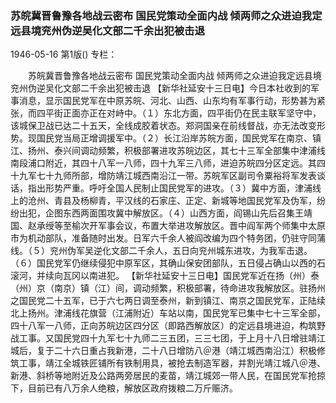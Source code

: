 ### 苏皖冀晋鲁豫各地战云密布  国民党策动全面内战  倾两师之众进迫我定远县境兖州伪逆吴化文部二千余出犯被击退

1946-05-16
第1版()
专栏：

　　苏皖冀晋鲁豫各地战云密布
    国民党策动全面内战
    倾两师之众进迫我定远县境兖州伪逆吴化文部二千余出犯被击退
    【新华社延安十三日电】今日本社收到的军事消息，显示国民党军在中原苏皖、河北、山西、山东均有军事行动，形势甚为紧张，而四平街正面亦正在对峙中。（１）东北方面，四平街仍在民主联军坚守中，该城保卫战已达二十五天，全线成胶着状态。郑洞国亲在前线督战，亦无法改变形势。现国民党当局正增调援军中。（２）长江沿岸苏皖方面，国民党军在南京、镇江、扬州、泰兴间调动频繁，积极部署进攻苏皖边区，其七十三军全部集中津浦线南段浦口附近，其四十八军一八师，四十九军三八师，进迫苏皖四分区定远。其四十九军七十九师所部，增防靖江城西南沿江一带。苏皖军区副司令粟裕将军发表谈话，指出形势严重。呼吁全国人民制止国民党军的进攻。（３）冀中方面，津浦线上的沧州、青县及杨柳青，平汉线的石家庄、正定、新城等地国民党军及伪军，纷纷出犯，企图东西两面围攻冀中解放区。（４）山西方面，阎锡山先后召集王靖国、赵承绶等至榆次开军事会议，布置大举进攻解放区。晋中阎军两个师集中太原市为机动部队，准备随时出发。日军六千余人被阎改编为四个特务团，仍驻守同蒲线。（５）兖州伪军吴逆化文部二千余人，五日向兖州城东进攻，为我军击退。（６）国民党军仍继续侵犯中原军区，其确山保安团部队，五日侵占确山以西的石滚河，并续向瓦冈以南进犯。
    【新华社延安十三日电】国民党军近在扬（州）泰（州）京（南京）镇（江）间，调动频繁，积极部署，待命进攻我解放区。驻扬州之国民党二十五军，已于六七两日调至泰州，新到镇江、南京之国民党军，正陆续北上扬州。津浦线花旗营（江浦附近）车站以南，国民党军已集中七十三军全部，四十八军一八师，正向苏皖边区四分区（即路西解放区）的定远县境进迫，构筑野战工事。又国民党四十九军七十九师二三五团，三三七团，于上月十八日增驻靖江城后，复于二十六日重占我新港，二十八日增防八＠港（靖江城西南沿江）积极修筑工事，靖江全城铁匠铺所有铁制用具，被抢去制造军器，并割光靖江城八＠港、新港、斜桥等地附近及公路两旁居民的麦苗，靖江城郊一带人民，在国民党军抢掠下，目前已有八万余人绝粮，解放区政府拨粮二万斤赈济。
